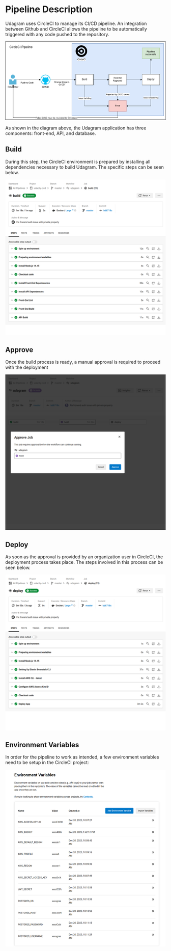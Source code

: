 # Pipeline Description

Udagram uses CircleCI to manage its CI/CD pipeline. An integration between Github and CircleCI allows the pipeline to be automatically triggered with any code pushed to the repository.

![Udagram](https://github.com/mauricioschneider/udacity-cicd/blob/master/docs/images/circleci-pipeline-diagram.png?raw=true)

As shown in the diagram above, the Udagram application has three components: front-end, API, and database.

## Build

During this step, the CircleCI environment is prepared by installing all dependencies necessary to build Udagram. The specific steps can be seen below.

![Udagram](https://github.com/mauricioschneider/udacity-cicd/blob/master/docs/images/cicd-build.png?raw=true)

## Approve

Once the build process is ready, a manual approval is required to proceed with the deployment

![Udagram](https://github.com/mauricioschneider/udacity-cicd/blob/master/docs/images/cicd-approve.png?raw=true)

## Deploy

As soon as the approval is provided by an organization user in CircleCI, the deployment process takes place. The steps involved in this process can be seen below.

![Udagram](https://github.com/mauricioschneider/udacity-cicd/blob/master/docs/images/cicd-deploy.png?raw=true)

## Environment Variables

In order for the pipeline to work as intended, a few environment variables need to be setup in the CircleCI project:

![Udagram](https://github.com/mauricioschneider/udacity-cicd/blob/master/docs/images/cicd-env.png?raw=true)